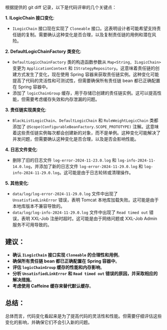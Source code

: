 根据提供的 git diff 记录，以下是代码评审的几个关键点：

**1. ILogicChain 接口变化**:
*   `ILogicChain` 接口现在实现了 `Cloneable` 接口。这表明设计者可能希望支持责任链的复制。需要确认这种变化是否合理，以及复制责任链的用例和潜在风险。

**2. DefaultLogicChainFactory 类变化**:
*   `DefaultLogicChainFactory` 类的构造函数参数从 `Map<String, ILogicChain>` 变更为 `ApplicationContext` 和 `IStrategyRepository`。这意味着责任链的创建方式发生了变化，现在使用 Spring 容器来获取责任链实例。这种变化可能提高了代码的灵活性和可测试性，但需要确保所有责任链 bean 都已正确配置在 Spring 容器中。
*   添加了 `logicChainGroup` 缓存，用于存储已创建的责任链实例。这可以提高性能，但需要考虑缓存失效和内存泄漏的问题。

**3. 责任链实现类变化**:
*   `BlackListLogicChain`、`DefaultLogicChain` 和 `RuleWeightLogicChain` 类都添加了 `@Scope(ConfigurableBeanFactory.SCOPE_PROTOTYPE)` 注解。这意味着这些责任链实例每次都会创建新的对象，而不是单例。这种变化可能解决了并发问题，但需要确认这种变化是否合理，以及是否会影响性能。

**4. 日志文件变化**:
*   删除了旧的日志文件 `log-error-2024-11-23.0.log` 和 `log-info-2024-11-14.0.log`，并添加了新的日志文件 `log-error-2024-11-29.0.log` 和 `log-info-2024-11-29.0.log`。这可能是由于日志轮转或清理操作。

**5. 其他变化**:
*   `data/log/log-error-2024-11-29.0.log` 文件中出现了 `UnsatisfiedLinkError` 错误，表明 Tomcat 本地库加载失败。这可能是由于本地库版本不兼容导致的。
*   `data/log/log-info-2024-11-29.0.log` 文件中出现了 `Read timed out` 错误，表明 XXL-Job 注册时超时。这可能是由于网络问题或 XXL-Job Admin 服务不可用导致的。

## 建议：

*   **确认 `ILogicChain` 接口实现 `Cloneable` 的合理性和用例**。
*   **确保所有责任链 bean 都已正确配置在 Spring 容器中**。
*   **评估 `logicChainGroup` 缓存的性能和内存影响**。
*   **分析 `UnsatisfiedLinkError` 和 `Read timed out` 错误的原因，并采取相应的解决措施**。
*   **考虑使用 Caffeine 缓存来替代默认缓存**。

## 总结：

总体而言，代码变化看起来是为了提高代码的灵活性和性能。但需要仔细评估这些变化的影响，并确保它们不会引入新的问题。